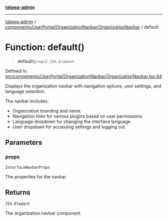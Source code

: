 [**talawa-admin**](../../../../../README.md)

***

[talawa-admin](../../../../../README.md) / [components/UserPortal/OrganizationNavbar/OrganizationNavbar](../README.md) / default

# Function: default()

> **default**(`props`): `JSX.Element`

Defined in: [src/components/UserPortal/OrganizationNavbar/OrganizationNavbar.tsx:44](https://github.com/gautam-divyanshu/talawa-admin/blob/cfee07d9592eee1569f258baf49181c393e48f1b/src/components/UserPortal/OrganizationNavbar/OrganizationNavbar.tsx#L44)

Displays the organization navbar with navigation options, user settings, and language selection.

The navbar includes:
- Organization branding and name.
- Navigation links for various plugins based on user permissions.
- Language dropdown for changing the interface language.
- User dropdown for accessing settings and logging out.

## Parameters

### props

`InterfaceNavbarProps`

The properties for the navbar.

## Returns

`JSX.Element`

The organization navbar component.
